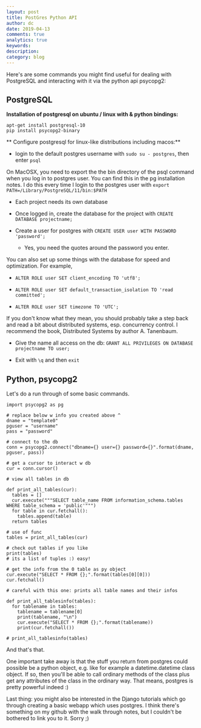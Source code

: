 ```yaml
---
layout: post
title: PostGres Python API
author: dc
date: 2019-04-13
comments: true
analytics: true
keywords:  
description:
category: blog
---
```

Here's are some commands you might find useful for dealing with PostgreSQL and interacting with it via the python api psycopg2:

## PostgreSQL
**Installation of postgresql on ubuntu / linux with & python bindings:**

```
apt-get install postgresql-10
pip install psycopg2-binary
```
** Configure postgresql for linux-like distributions including macos:**
* login to the default postgres username with ```sudo su - postgres```, then enter ```psql```

On MacOSX, you need to export the the bin directory of the psql command when you log in to postgres user. You can find this in the pg installation notes. I do this every time I login to the postgres user with ```export PATH=/Library/PostgreSQL/11/bin:$PATH```

* Each project needs its own database

* Once logged in, create the database for the project with ```CREATE DATABASE projectname;```

* Create a user for postgres with ```CREATE USER user WITH PASSWORD 'password';```

  * Yes, you need the quotes around the password you enter.

You can also set up some things with the database for speed and optimization. For example,

* ```ALTER ROLE user SET client_encoding TO 'utf8';```

* ```ALTER ROLE user SET default_transaction_isolation TO 'read committed';```

* ```ALTER ROLE user SET timezone TO 'UTC';```

If you don't know what they mean, you should probably take a step back and read a bit about distributed systems, esp. concurrency control. I recommend the book, Distributed Systems by  author A. Tanenbaum.

* Give the name all access on the db: ```GRANT ALL PRIVILEGES ON DATABASE projectname TO user;```

* Exit with ```\q``` and then ```exit```

## Python, psycopg2
Let's do a run through of some basic commands.

```
import psycopg2 as pg

# replace below w info you created above ^
dname = "template0"
pguser = "username"
pass = "password"

# connect to the db
conn = psycopg2.connect("dbname={} user={} password={}".format(dname, pguser, pass))

# get a cursor to interact w db
cur = conn.cursor()

# view all tables in db

def print_all_tables(cur):
  tables = []
  cur.execute("""SELECT table_name FROM information_schema.tables WHERE table_schema = 'public'""")
  for table in cur.fetchall():
    tables.append(table)
  return tables

# use of func
tables = print_all_tables(cur)

# check out tables if you like
print(tables)
# its a list of tuples :) easy!

# get the info from the 0 table as py object
cur.execute("SELECT * FROM {};".format(tables[0][0]))
cur.fetchall()

# careful with this one: prints all table names and their infos

def print_all_tablesinfo(tables):
  for tablename in tables:
    tablename = tablename[0]
    print(tablename, "\n")
    cur.execute("SELECT * FROM {};".format(tablename))
    print(cur.fetchall())

# print_all_tablesinfo(tables)

```

And that's that.

One important take away is that the stuff you return from postgres could possible be a python object, e.g. like for example a datetime.datetime class object. If so, then you'll be able to call ordinary methods of the class plus get any attributes of the class in the ordinary way. That means, postgres is pretty powerful indeed :)

Last thing: you might also be interested in the Django tutorials which go through creating a basic webapp which uses postgres. I think there's something on my github with the walk through notes, but I couldn't be bothered to link you to it. Sorry ;) 
